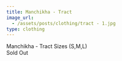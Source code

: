 ```yaml
---
title: Manchikha - Tract 
image_url:
  - /assets/posts/clothing/tract - 1.jpg
type: clothing
---
```

Manchikha - Tract 
Sizes (S,M,L)<br> 
Sold Out
